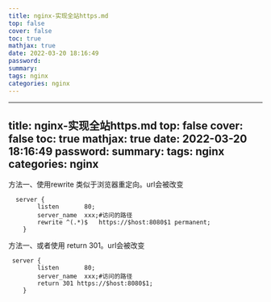```yaml
---
title: nginx-实现全站https.md
top: false
cover: false
toc: true
mathjax: true
date: 2022-03-20 18:16:49
password:
summary:
tags: nginx
categories: nginx
---
```

---
title: nginx-实现全站https.md
top: false
cover: false
toc: true
mathjax: true
date: 2022-03-20 18:16:49
password:
summary:
tags: nginx
categories: nginx
---
方法一、使用rewrite  类似于浏览器重定向。url会被改变
~~~
  server {
        listen       80;
        server_name  xxx;#访问的路径
        rewrite ^(.*)$   https://$host:8080$1 permanent;
    }

~~~

方法一、或者使用  return 301。url会被改变
~~~
 server {
        listen       80;
        server_name  xxx;#访问的路径
        return 301 https://$host:8080$1;
    }

~~~
